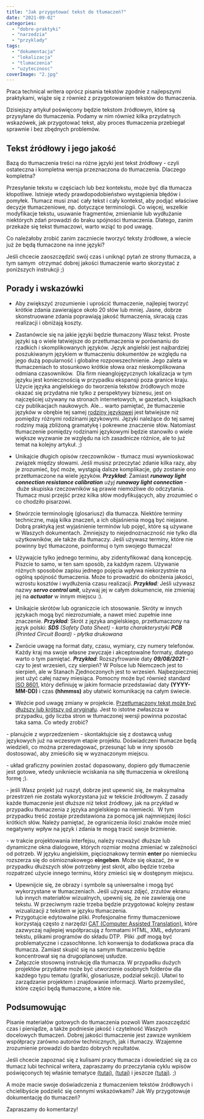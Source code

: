```yaml
---
title: "Jak przygotować tekst do tłumaczeń?"
date: "2021-09-02"
categories: 
  - "dobre-praktyki"
  - "narzedzia"
  - "przyklady"
tags: 
  - "dokumentacja"
  - "lokalizacja"
  - "tlumaczenia"
  - "uzytecznosc"
coverImage: "2.jpg"
---
```


Praca technical writera oprócz pisania tekstów zgodnie z najlepszymi praktykami, wiąże się z również z przygotowaniem tekstów do tłumaczenia.

Dzisiejszy artykuł poświęcony będzie tekstom źródłowym, które są przysyłane do tłumaczenia. Podamy w nim również kilka przydatnych wskazówek, jak przygotować tekst, aby proces tłumaczenia przebiegał sprawnie i bez zbędnych problemów.

## Tekst źródłowy i jego jakość

Bazą do tłumaczenia treści na różne języki jest tekst źródłowy - czyli ostateczna i kompletna wersja przeznaczona do tłumaczenia. Dlaczego kompletna?

Przesyłanie tekstu w częściach lub bez kontekstu, może być dla tłumacza kłopotliwe. Istnieje wtedy prawdopodobieństwo wystąpienia błędów i pomyłek. Tłumacz musi znać cały tekst i cały kontekst, aby podjąć właściwe decyzje tłumaczeniowe, np. dotyczące terminologii. Co więcej, wszelkie modyfikacje tekstu, usuwanie fragmentów, zmienianie lub wydłużanie niektórych zdań prowadzi do braku spójności tłumaczenia. Dlatego, zanim przekaże się tekst tłumaczowi, warto wziąć to pod uwagę. 

Co należałoby zrobić zanim zaczniecie tworzyć teksty źródłowe, a wiecie już że będą tłumaczone na inne języki?

Jeśli chcecie zaoszczędzić swój czas i uniknąć pytań ze strony tłumacza, a tym samym  otrzymać dobrej jakości tłumaczenie warto skorzystać z poniższych instrukcji ;)

## Porady i wskazówki

- Aby zwiększyć zrozumienie i uprościć tłumaczenie, najlepiej tworzyć krótkie zdania zawierające około 20 słów lub mniej. Jasne, dobrze skonstruowane zdania poprawiają jakość tłumaczenia, skracają czas realizacji i obniżają koszty.
- Zastanówcie się na jakie języki będzie tłumaczony Wasz tekst. Proste języki są o wiele łatwiejsze do przetłumaczenia w porównaniu do rzadkich i skomplikowanych języków. Język angielski jest najbardziej poszukiwanym językiem w tłumaczeniu dokumentów ze względu na jego dużą popularność i globalne rozpowszechnienie. Jego zaleta w tłumaczeniach to stosunkowo krótkie słowa oraz nieskomplikowana odmiana czasowników.  Dla firm nieanglojęzycznych lokalizacja w tym języku jest koniecznością w przypadku ekspansji poza granice kraju. Użycie języka angielskiego do tworzenia tekstów źródłowych może okazać się przydatna nie tylko z perspektywy biznesu, jest on  najczęściej używany na stronach internetowych, w gazetach, książkach czy publikacjach naukowych. Ale... warto pamiętać, że tłumaczenie języków w obrębie tej samej [rodziny językowej](https://pl.wikipedia.org/wiki/Rodzina_j%C4%99zykowa) jest łatwiejsze niż pomiędzy różnymi rodzinami językowymi. Języki należące do tej samej rodziny mają zbliżoną gramatykę i pokrewne znaczenie słów. Natomiast tłumaczenie pomiędzy rodzinami językowymi będzie stanowiło o wiele większe wyzwanie ze względu na ich zasadnicze różnice, ale to już temat na kolejny artykuł. ;)
- Unikajcie długich opisów rzeczowników - tłumacz musi wywnioskować związek między słowami. Jeśli musisz przeczytać zdanie kilka razy, aby je zrozumieć, być może, wystąpią dalsze komplikacje, gdy zostanie ono przetłumaczone na wiele języków. **_Przykład_**: Zamiast **_runaway light connection resistance calibration_** _użyj_ **_runaway light connection_** \- duże skupiska rzeczowników są prawie niemożliwe do odczytania. Tłumacz musi przejść przez kilka słów modyfikujących, aby zrozumieć o co chodziło pisarzowi.
- Stwórzcie terminologię (glosariusz) dla tłumacza. Niektóre terminy techniczne, mają kilka znaczeń, a ich objaśnienia mogą być niejasne. Dobrą praktyką jest wyjaśnienie terminów lub pojęć, które są używane w Waszych dokumentach. Zmniejszy to niejednoznaczność nie tylko dla użytkowników, ale także dla tłumaczy. Jeśli używasz terminy, które nie powinny być tłumaczone, poinformuj o tym swojego tłumacza!
- Używajcie tylko jednego terminu, aby zidentyfikować daną koncepcję. Piszcie to samo, w ten sam sposób, za każdym razem. Używanie różnych sposobów zapisu jednego pojęcia wpływa niekorzystnie na ogólną spójność tłumaczenia. Może to prowadzić do obniżenia jakości, wzrostu kosztów i wydłużenia czasu realizacji. _**Przykład**:_ Jeśli używasz nazwy _**servo control unit**_, używaj jej w całym dokumencie, nie zmieniaj jej na **_actuator_** w innym miejscu :).
- Unikajcie skrótów lub ograniczcie ich stosowanie. Skróty w innych językach mogą być niezrozumiałe, a nawet mieć zupełnie inne znaczenie. _**Przykład**:_ Skrót z języka angielskiego, przetłumaczony na język polski: _**SDS** (Safety Data Sheet) - karta charakterystyki_ _**PCB** (Printed Circuit Board) - płytka drukowana_
- Zwrócie uwagę na format daty, czasu, wymiary, czy numery telefonów. Każdy kraj ma swoje własne zwyczaje i akceptowalne formaty, dlatego warto o tym pamiętać. **_Przykład_**: Rozszyfrowanie daty **_09/08/2021_** - czy to jest wrzesień, czy sierpień? W Polsce lub Niemczech jest to sierpień, ale w Stanach Zjednoczonych jest to wrzesień. Najbezpieczniej jest użyć całej nazwy miesiąca. Pomocny może być również standard [ISO 8601](https://pl.wikipedia.org/wiki/ISO_8601), który definiuję w jakim formacie przedstawiać daty **(YYYY-MM-DD)** i czas **(hhmmss)** aby ułatwić komunikację na całym świecie.

- Weźcie pod uwagę zmiany w projekcie. [Przetłumaczony tekst może być dłuższy lub krótszy od oryginału](https://www.w3.org/International/articles/article-text-size.pl). Jest to istotne zwłaszcza w przypadku, gdy liczba stron w tłumaczonej wersji powinna pozostać taka sama. Co wtedy zrobić?

\- planujcie z wyprzedzeniem - skontaktujcie się z dostawcą usług językowych już na wczesnym etapie projektu. Doświadczeni tłumacze będą wiedzieli, co można przeredagować, przesunąć lub w inny sposób dostosować, aby zmieściło się w wyznaczonym miejscu.

\- układ graficzny powinien zostać dopasowany, dopiero gdy tłumaczenie jest gotowe, wtedy unikniecie wciskania na siłę tłumaczenia w określoną formę ;). 

\- jeśli Wasz projekt już ruszył, dobrze jest upewnić się, że maksymalna przestrzeń nie została wykorzystana już w tekście źródłowym. Z zasady każde tłumaczenie jest dłuższe niż tekst źródłowy, jak na przykład w przypadku tłumaczenia z języka angielskiego na niemiecki.  W tym przypadku treść zostaje przedstawiona za pomocą jak najmniejszej ilości krótkich słów. Należy pamiętać, że ograniczenia ilości znaków może mieć negatywny wpływ na język i zdania te mogą tracić swoje brzmienie.

\- w trakcie projektowania interfejsu, należy rozważyć dłuższe lub dynamiczne okna dialogowe, których rozmiar można zmieniać w zależności od potrzeb. W języku angielskim, pięcioznakowy termin **enter** po niemiecku rozszerza się do ośmioznakowego **eingeben**. Może się okazać, że w przypadku dłuższych słów potrzebny jest skrót, albo będzie trzeba rozpatrzeć użycie innego terminu, który zmieści się w dostępnym miejscu.

- Upewnijcie się, że obrazy i symbole są uniwersalne i mogą być wykorzystane w tłumaczeniach. Jeśli używasz zdjęć, zrzutów ekranu lub innych materiałów wizualnych, upewnij się, że nie zawierają one tekstu. W przeciwnym razie trzeba będzie przygotować kolejny zestaw wizualizacji z tekstem w języku tłumaczenia.
- Przygotujcie edytowalne pliki. Profesjonalne firmy tłumaczeniowe korzystają często z narzędzi [CAT (Computer Assisted Translation)](https://en.wikipedia.org/wiki/Computer-assisted_translation), które zazwyczaj najlepiej współpracują z formatami HTML, XML, edytorami tekstu, plikami programów do składu DTP.  Pliki .pdf mogą być problematyczne i czasochłonne. Ich konwersja to dodatkowa praca dla tłumacza. Zamiast skupić się na samym tłumaczeniu będzie koncentrował się na drugoplanowej usłudze.
- Załączcie stosowną instrukcję dla tłumacza. W przypadku dużych projektów przydatne może być utworzenie osobnych folderów dla każdego typu tematu (grafiki, glosariusze, podział sekcji). Ułatwi to zarządzanie projektem i znajdowanie informacji. Warto przemyśleć, które części będą tłumaczone, a które nie.

## Podsumowując

Pisanie materiałów gotowych do tłumaczenia pozwoli Wam zaoszczędzić czas i pieniądze, a także podniesie jakość i czytelność Waszych docelowych tłumaczeń. Dobrej jakości tłumaczenie jest zawsze wynikiem współpracy zarówno autorów technicznych, jak i tłumaczy. Wzajemne zrozumienie prowadzi do bardzo dobrych rezultatów.

Jeśli chcecie zapoznać się z kulisami pracy tłumacza i dowiedzieć się za co tłumacz lubi technical writera, zapraszamy do przeczytania cyklu wpisów poświęconych tej właśnie tematyce [(tutaj)](http://techwriter.pl/za-co-tlumacze-lubia-autorow-internacjonalizacja/), [(tutaj)](http://techwriter.pl/za-co-tlumacze-lubia-autorow-skladaki/) i jeszcze [(tutaj)](http://techwriter.pl/za-co-tlumacze-lubia-autorow-spojnosc/). ;)

A może macie swoje doświadczenia z tłumaczeniem tekstów źródłowych i chcielibyście podzielić się cennymi wskazówkami? Jak Wy przygotowuje dokumentację do tłumaczeń?

Zapraszamy do komentarzy!
